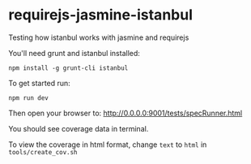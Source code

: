 requirejs-jasmine-istanbul
==========================

Testing how istanbul works with jasmine and requirejs

You'll need grunt and istanbul installed:

  `npm install -g grunt-cli istanbul`

To get started run: 
  
  `npm run dev`
  
Then open your browser to: http://0.0.0.0:9001/tests/specRunner.html

You should see coverage data in terminal.

To view the coverage in html format, change `text` to `html` in `tools/create_cov.sh`


